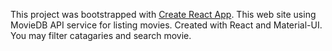 This project was bootstrapped with [Create React App](https://github.com/facebook/create-react-app).
This web site using MovieDB API service for listing movies. Created with React and Material-UI. 
You may filter catagaries and search movie. 
